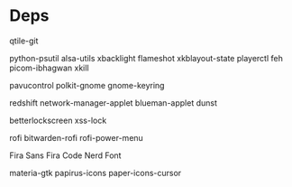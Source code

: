 # Deps

qtile-git

python-psutil
alsa-utils
xbacklight
flameshot
xkblayout-state
playerctl
feh
picom-ibhagwan
xkill

pavucontrol
polkit-gnome
gnome-keyring

redshift
network-manager-applet
blueman-applet
dunst

betterlockscreen
xss-lock

rofi
bitwarden-rofi
rofi-power-menu

Fira Sans
Fira Code Nerd Font

materia-gtk
papirus-icons
paper-icons-cursor
